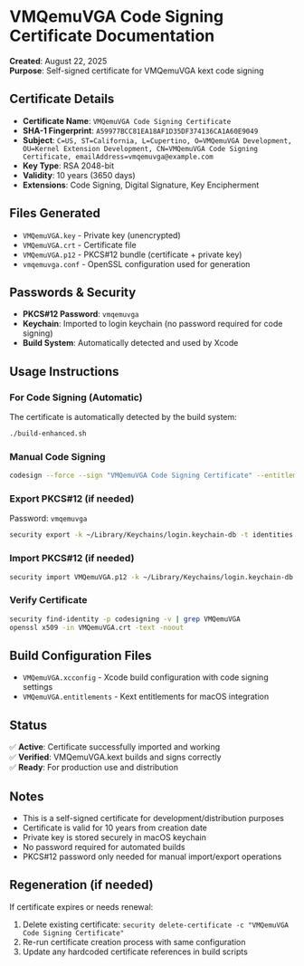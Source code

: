 # VMQemuVGA Code Signing Certificate Documentation
**Created**: August 22, 2025  
**Purpose**: Self-signed certificate for VMQemuVGA kext code signing

## Certificate Details
- **Certificate Name**: `VMQemuVGA Code Signing Certificate`
- **SHA-1 Fingerprint**: `A59977BCC81EA18AF1D35DF374136CA1A60E9049`
- **Subject**: `C=US, ST=California, L=Cupertino, O=VMQemuVGA Development, OU=Kernel Extension Development, CN=VMQemuVGA Code Signing Certificate, emailAddress=vmqemuvga@example.com`
- **Key Type**: RSA 2048-bit
- **Validity**: 10 years (3650 days)
- **Extensions**: Code Signing, Digital Signature, Key Encipherment

## Files Generated
- `VMQemuVGA.key` - Private key (unencrypted)
- `VMQemuVGA.crt` - Certificate file
- `VMQemuVGA.p12` - PKCS#12 bundle (certificate + private key)
- `vmqemuvga.conf` - OpenSSL configuration used for generation

## Passwords & Security
- **PKCS#12 Password**: `vmqemuvga`
- **Keychain**: Imported to login keychain (no password required for code signing)
- **Build System**: Automatically detected and used by Xcode

## Usage Instructions

### For Code Signing (Automatic)
The certificate is automatically detected by the build system:
```bash
./build-enhanced.sh
```

### Manual Code Signing
```bash
codesign --force --sign "VMQemuVGA Code Signing Certificate" --entitlements VMQemuVGA.entitlements /path/to/VMQemuVGA.kext
```

### Export PKCS#12 (if needed)
Password: `vmqemuvga`
```bash
security export -k ~/Library/Keychains/login.keychain-db -t identities -f pkcs12 -o VMQemuVGA-export.p12
```

### Import PKCS#12 (if needed)
```bash
security import VMQemuVGA.p12 -k ~/Library/Keychains/login.keychain-db -P vmqemuvga -A
```

### Verify Certificate
```bash
security find-identity -p codesigning -v | grep VMQemuVGA
openssl x509 -in VMQemuVGA.crt -text -noout
```

## Build Configuration Files
- `VMQemuVGA.xcconfig` - Xcode build configuration with code signing settings
- `VMQemuVGA.entitlements` - Kext entitlements for macOS integration

## Status
✅ **Active**: Certificate successfully imported and working  
✅ **Verified**: VMQemuVGA.kext builds and signs correctly  
✅ **Ready**: For production use and distribution  

## Notes
- This is a self-signed certificate for development/distribution purposes
- Certificate is valid for 10 years from creation date
- Private key is stored securely in macOS keychain
- No password required for automated builds
- PKCS#12 password only needed for manual import/export operations

## Regeneration (if needed)
If certificate expires or needs renewal:
1. Delete existing certificate: `security delete-certificate -c "VMQemuVGA Code Signing Certificate"`
2. Re-run certificate creation process with same configuration
3. Update any hardcoded certificate references in build scripts
